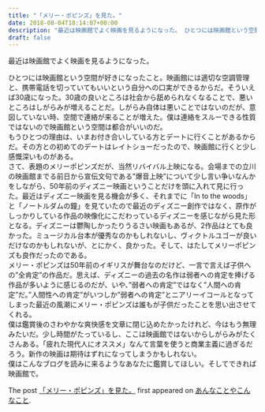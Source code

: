 ```yaml
---
title: "「メリー・ポピンズ」を見た。"
date: 2018-08-04T18:14:07+00:00
description: "最近は映画館でよく映画を見るようになった。 ひとつには映画館という空間が好きになったこと。映画館には適切な空調管理と、携帯電話を切っていてもいいという自分への口実ができるからだ。そういえば30歳になった。30歳の良いとこ ..."
draft: false
---
```


最近は映画館でよく映画を見るようになった。

ひとつには映画館という空間が好きになったこと。映画館には適切な空調管理と、携帯電話を切っていてもいいという自分への口実ができるからだ。そういえば30歳になった。30歳の良いところは社会から舐められなくなることで、悪いところはしがらみが増えることだ。しがらみ自体は悪いことではないのだが、意図していない時、空間で連絡が来ることが増えた。僕は連絡をスルーできる性質ではないので映画館という空間は都合がいいのだ。  
もうひとつの理由は、いまお付き合いしている方とデートに行くことがあるからだ。その方との初めてのデートはレイトショーだったので、映画館に行くと少し感慨深いものがある。  
さて、表題のメリーポピンズだが、当然リバイバル上映になる。会場までの立川の映画館までる前日から宣伝文句である”爆音上映”について少し言い争いなんかをしながら、50年前のディズニー映画ということだけを頭に入れて見に行った。最近はディズニー映画を見る機会が多く、それまでに「In to the woods」と「ノートルダムの鐘」を見ていたので最近のディズニー創作ではなく、原作がしっかりしている作品の映像化にこだわっているディズニーを感じながら見た形となる。ディズニーは鬱陶しかったりうるさい映画もあるが、2作品はとても良かった。ミュージカル台本が優秀なのかもしれないし、ヴィクトルユゴーが良いだけなのかもしれないが、とにかく、良かった。そして、はたしてメリーポピンズも良作だったのである。  
メリー・ポピンズは50年前のイギリスが舞台なのだけど、一言で言えば子供への”全肯定”の作品だ。思えば、ディズニーの過去の名作は弱者への肯定を捧げる作品が多いように感じるのだが、いや、”弱者への肯定”ではなく”人間への肯定”だ。”人間性への肯定”がいつしか”弱者への肯定”とニアリーイコールとなってしまった最近の風潮にメリー・ポピンズは誰もが子供だったことを思い出させてくれる。  
僕は鑑賞後のさわやかな爽快感を文章に閉じ込めたかったけれど、今はもう無理みたいだ。少し時間がたっているし、ここは映画館ではないからしがらみがたくさんある。「疲れた現代人にオススメ」なんて言葉を使うと商業主義に過ぎるだろう。新作の映画は期待はずれになってしまうかもしれない。  
僕はこんなブログを読みに来るようなあなたに鑑賞してほしい。そしてできれば映画館で。

The post [「メリー・ポピンズ」を見た。](https://blog.cfw4.tokyo/wordpress/855/) first appeared on [あんなことやこんなこと](https://blog.cfw4.tokyo).